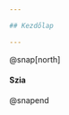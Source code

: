```yaml
---

## Kezdőlap

---
```



@snap[north]
#### Szia
@snapend

<canvas data-chart="horizontalBar">
<!-- 
{
 "data": {
  "labels": [
	"Emberi kapacitás",
	"Ön- és továbbképzés",
	"Proaktivitás",
	"Interperszonális Kapacitás",
	"Bizalom és nyitottság",
	"Reflektivitás",
	"Szervezeti kapacitás",
	"Tudásmenedzsment",
	"Támogatás és felhatalmazás",
	"Tanuló- és tanulásközpontú jövőkép",
	"Hálózati kapacitás",
	"Rendszergondolkodás",
	"Hálózatépítés- és fenntartás"

]
  "datasets": [
   {
    "data":[
	63.75,
	67.05,
	59.72,
	63.44,
	75.00,
	58.48,
	54.69,
	56.25,
	54.69,
	53.13,
	53.13,
	60.16,
	48.44

]

    "label":"My first dataset","backgroundColor":["red", "green", "blue"]
   }
  ]
 }, 
 "options": {
 "responsive": "true"
    }
 
}
-->
</canvas>

---
